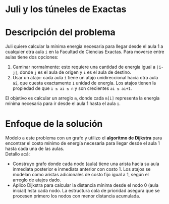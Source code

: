 # Juli y los túneles de Exactas

# Descripción del problema

Juli quiere calcular la mínima energía necesaria para llegar desde el aula 1 a cualquier otra aula `i` en la Facultad de Ciencias Exactas. Para moverse entre aulas tiene dos opciones:

1. Caminar normalmente: esto requiere una cantidad de energía igual a `|i-j|`, donde `j` es el aula de origen y `i` es el aula de destino.
2. Usar un atajo: cada aula `i` tiene un atajo unidireccional hacia otra aula `ai`, que cuesta exactamente `1` unidad de energía. Los atajos tienen la propiedad de que `i ≤ ai ≤ n` y son crecientes `ai ≤ ai+1`.

El objetivo es calcular un arreglo `m`, donde cada `m[i]` representa la energía mínima necesaria para ir desde el aula 1 hasta el aula `i`.


# Enfoque de la solución

Modelo a este problema con un grafo y utilizo el **algoritmo de Dijkstra** para encontrar el costo mínimo de energía necesaria para llegar desde el aula 1 hasta cada una de las aulas. 
<br> 
Detallo acá:
- Construyo grafo donde cada nodo (aula) tiene una arista hacia su aula inmediata posterior e inmediata anterior con costo 1. Los atajos se modelan como aristas adicionales de costo fijo igual a 1, según el arreglo de atajos dado. 
- Aplico Dijkstra para calcular la distancia mínima desde el nodo 0 (aula inicial) hsta cada nodo. La estructura cola de prioridad asegura que se procesen primero los nodos con menor distancia acumulada. 
